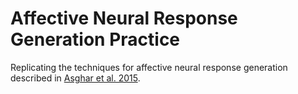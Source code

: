 # Affective Neural Response Generation Practice
Replicating the techniques for affective neural response generation described in [Asghar et al. 2015](https://arxiv.org/abs/1709.03968).
